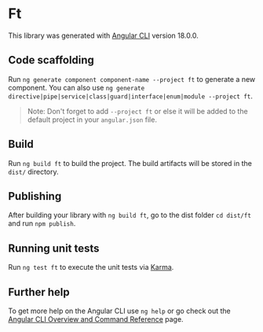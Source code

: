 # Ft

This library was generated with [Angular CLI](https://github.com/angular/angular-cli) version 18.0.0.

## Code scaffolding

Run `ng generate component component-name --project ft` to generate a new component. You can also use `ng generate directive|pipe|service|class|guard|interface|enum|module --project ft`.
> Note: Don't forget to add `--project ft` or else it will be added to the default project in your `angular.json` file. 

## Build

Run `ng build ft` to build the project. The build artifacts will be stored in the `dist/` directory.

## Publishing

After building your library with `ng build ft`, go to the dist folder `cd dist/ft` and run `npm publish`.

## Running unit tests

Run `ng test ft` to execute the unit tests via [Karma](https://karma-runner.github.io).

## Further help

To get more help on the Angular CLI use `ng help` or go check out the [Angular CLI Overview and Command Reference](https://angular.dev/tools/cli) page.
